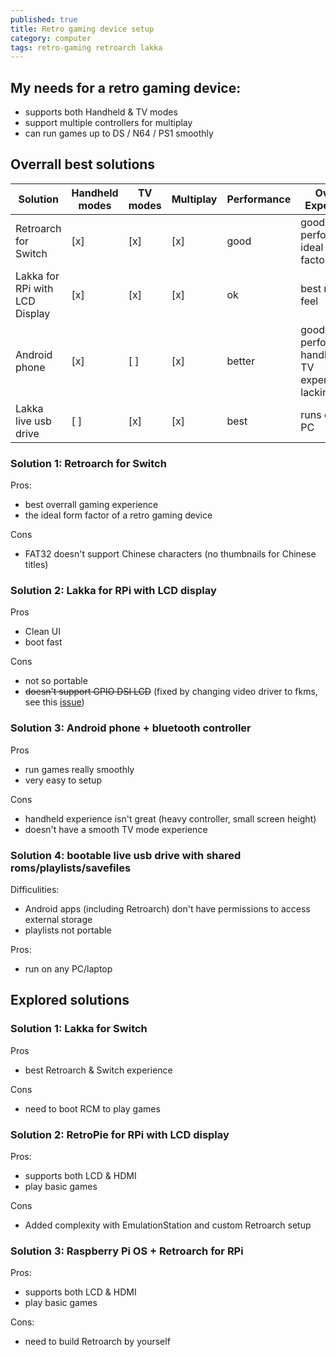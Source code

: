 ```yaml
---
published: true
title: Retro gaming device setup
category: computer
tags: retro-gaming retroarch lakka
---
```

## My needs for a retro gaming device:

- supports both Handheld & TV modes
- support multiple controllers for multiplay
- can run games up to DS / N64 / PS1 smoothly


## Overrall best solutions

| Solution                       | Handheld modes | TV modes | Multiplay | Performance | Overall Experience                                 |
|--------------------------------|----------------|----------|-----------|-------------|----------------------------------------------------|
| Retroarch for Switch           | [x]            | [x]      | [x]       | good        | good enough performance, ideal form factor         |
| Lakka for RPi with LCD Display | [x]            | [x]      | [x]       | ok          | best retro feel                                    |
| Android phone                  | [x]            | [ ]      | [x]       | better      | good performance, handheld & TV experience lacking |
| Lakka live usb drive           | [ ]            | [x]      | [x]       | best        | runs on any PC                                     |


### Solution 1: Retroarch for Switch

Pros:

* best overrall gaming experience
* the ideal form factor of a retro gaming device

Cons

* FAT32 doesn't support Chinese characters (no thumbnails for Chinese titles)

### Solution 2: Lakka for RPi  with LCD display

Pros

* Clean UI
* boot fast

Cons

* not so portable
* ~~doesn't support GPIO DSI LCD~~ (fixed by changing video driver to fkms, see this [issue](https://github.com/libretro/Lakka-LibreELEC/issues/1375))

### Solution 3: Android phone + bluetooth controller

Pros

- run games really smoothly
- very easy to setup

Cons

* handheld experience isn't great (heavy controller, small screen height)
* doesn't have a smooth TV mode experience

### Solution 4: bootable live usb drive with shared roms/playlists/savefiles

Difficulities:

* Android apps (including Retroarch) don't have permissions to access external storage
* playlists not portable

Pros:

* run on any PC/laptop

## Explored solutions

### Solution 1: Lakka for Switch

Pros

* best Retroarch & Switch experience

Cons

* need to boot RCM to play games

### Solution 2: RetroPie for RPi with LCD display

Pros:

* supports both LCD & HDMI
* play basic games

Cons

* Added complexity with EmulationStation and custom Retroarch setup

### Solution 3: Raspberry Pi OS + Retroarch for RPi

Pros:

* supports both LCD & HDMI
* play basic games

Cons:

* need to build Retroarch by yourself
